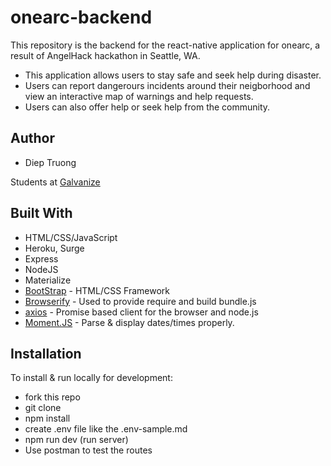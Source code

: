 # onearc-backend 

This repository is the backend for the react-native application for onearc, a result of AngelHack hackathon in Seattle, WA. 

* This application allows users to stay safe and seek help during disaster. 
* Users can report dangerours incidents around their neigborhood and view an interactive map of warnings and help requests. 
* Users can also offer help or seek help from the community.  

## Author

* Diep Truong

Students at [Galvanize](https://galvanize.com)

## Built With

* HTML/CSS/JavaScript
* Heroku, Surge 
* Express
* NodeJS
* Materialize 
* [BootStrap](http://www.getbootstrap.com/) - HTML/CSS Framework
* [Browserify](https://http://browserify.org/) - Used to provide require and build bundle.js
* [axios](https://www.npmjs.com/package/axios) - Promise based client for the browser and node.js
* [Moment.JS](https://momentjs.com/timezone/) - Parse & display dates/times properly.

## Installation

To install & run locally for development:

* fork this repo 
* git clone 
* npm install 
* create .env file like the .env-sample.md 
* npm run dev (run server)
* Use postman to test the routes 

